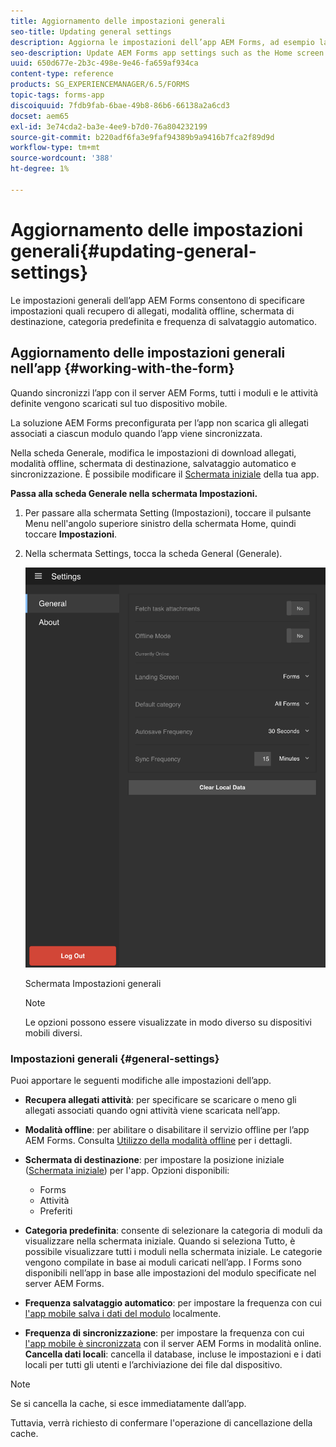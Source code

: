 ```yaml
---
title: Aggiornamento delle impostazioni generali
seo-title: Updating general settings
description: Aggiorna le impostazioni dell’app AEM Forms, ad esempio la schermata iniziale, e recupera le opzioni punti iniziali e allegati
seo-description: Update AEM Forms app settings such as the Home screen and fetch Startpoints and attachments options
uuid: 650d677e-2b3c-498e-9e46-fa659af934ca
content-type: reference
products: SG_EXPERIENCEMANAGER/6.5/FORMS
topic-tags: forms-app
discoiquuid: 7fdb9fab-6bae-49b8-86b6-66138a2a6cd3
docset: aem65
exl-id: 3e74cda2-ba3e-4ee9-b7d0-76a804232199
source-git-commit: b220adf6fa3e9faf94389b9a9416b7fca2f89d9d
workflow-type: tm+mt
source-wordcount: '388'
ht-degree: 1%

---
```


# Aggiornamento delle impostazioni generali{#updating-general-settings}

Le impostazioni generali dell’app AEM Forms consentono di specificare impostazioni quali recupero di allegati, modalità offline, schermata di destinazione, categoria predefinita e frequenza di salvataggio automatico.

## Aggiornamento delle impostazioni generali nell’app {#working-with-the-form}

Quando sincronizzi l’app con il server AEM Forms, tutti i moduli e le attività definite vengono scaricati sul tuo dispositivo mobile.

La soluzione AEM Forms preconfigurata per l’app non scarica gli allegati associati a ciascun modulo quando l’app viene sincronizzata.

Nella scheda Generale, modifica le impostazioni di download allegati, modalità offline, schermata di destinazione, salvataggio automatico e sincronizzazione. È possibile modificare il [Schermata iniziale](../../forms/using/home-screen.md) della tua app.

**Passa alla scheda Generale nella schermata Impostazioni.**

1. Per passare alla schermata Setting (Impostazioni), toccare il pulsante Menu nell&#39;angolo superiore sinistro della schermata Home, quindi toccare **Impostazioni**.
1. Nella schermata Settings, tocca la scheda General (Generale).

   ![Impostazioni generali nell’app AEM Forms](assets/gen-settings-1.png)

   Schermata Impostazioni generali

   >[!NOTE]
   >
   >Le opzioni possono essere visualizzate in modo diverso su dispositivi mobili diversi.

### Impostazioni generali {#general-settings}

Puoi apportare le seguenti modifiche alle impostazioni dell’app.

* **Recupera allegati attività**: per specificare se scaricare o meno gli allegati associati quando ogni attività viene scaricata nell’app.
* **Modalità offline**: per abilitare o disabilitare il servizio offline per l’app AEM Forms. Consulta [Utilizzo della modalità offline](/help/forms/using/work-offline-mode.md) per i dettagli.
* **Schermata di destinazione**: per impostare la posizione iniziale ([Schermata iniziale](../../forms/using/home-screen.md)) per l&#39;app.
Opzioni disponibili:

   * Forms
   * Attività
   * Preferiti

* **Categoria predefinita**: consente di selezionare la categoria di moduli da visualizzare nella schermata iniziale. Quando si seleziona Tutto, è possibile visualizzare tutti i moduli nella schermata iniziale. Le categorie vengono compilate in base ai moduli caricati nell’app. I Forms sono disponibili nell’app in base alle impostazioni del modulo specificate nel server AEM Forms.

* **Frequenza salvataggio automatico**: per impostare la frequenza con cui [l&#39;app mobile salva i dati del modulo](../../forms/using/autosave-data-app.md) localmente.
* **Frequenza di sincronizzazione**: per impostare la frequenza con cui [l&#39;app mobile è sincronizzata](../../forms/using/sync-app.md) con il server AEM Forms in modalità online.
   **Cancella dati locali**: cancella il database, incluse le impostazioni e i dati locali per tutti gli utenti e l’archiviazione dei file dal dispositivo.

>[!NOTE]
>
>Se si cancella la cache, si esce immediatamente dall’app.
>
>Tuttavia, verrà richiesto di confermare l&#39;operazione di cancellazione della cache.
